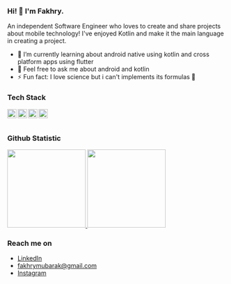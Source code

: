 ### Hi! 👋 I'm Fakhry.

An independent Software Engineer who loves to create and share projects about mobile technology! I've enjoyed Kotlin and make it the main language in creating a project.

<!-- - 🔭 I’m currently working on <a href="https://github.com/dicodingacademy">@dicodingacademy</a> -->
- 🌱 I’m currently learning about android native using kotlin and cross platform apps using flutter
- 💬 Feel free to ask me about android and kotlin
- ⚡ Fun fact: I love science but i can't implements its formulas 👀

### Tech Stack
  <a href="#"><img align="left" alt="Kotlin" title="Kotlin" width="21px" src="https://seeklogo.com/images/K/kotlin-logo-30C1970B05-seeklogo.com.png" /></a>
  <a href="#"><img align="left" alt="Android Studio" title="Android Studio" width="21px" src="https://seeklogo.com/images/A/android-new-2019-logo-3CD3BC571C-seeklogo.com.png" /></a>
  <a href="#"><img align="left" alt="Dart" title="Dart" width="21px" src="https://seeklogo.com/images/D/dart-logo-FDA1939EC4-seeklogo.com.png" /></a>
  <a href="#"><img align="left" alt="Flutter" title="Flutter" width="21px" src="https://seeklogo.com/images/F/flutter-logo-5086DD11C5-seeklogo.com.png" /></a>
  <br>
  <br>
  
### Github Statistic
<p align="left">
<a href="https://github.com/fakhrymubarak">
  <img height="180em" src="https://github-readme-stats-eight-theta.vercel.app/api?username=fakhrymubarak&show_icons=true&theme=algolia&include_all_commits=true&count_private=true"/>
  <img height="180em" src="https://github-readme-stats-eight-theta.vercel.app/api/top-langs/?username=fakhrymubarak&layout=compact&theme=algolia"/>
</a>
</p>

### Reach me on
- <a href="https://linkedin.com/in/fakhrymubarak/">LinkedIn</a>
- fakhrymubarak@gmail.com
- <a href="https://twitter/fakhry.m_">Instagram</a>
